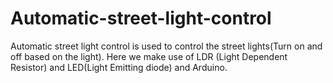 # Automatic-street-light-control
Automatic street light control is used to control the street lights(Turn on and off based on the light). Here we make use of LDR (Light Dependent Resistor) and LED(Light Emitting diode) and Arduino.
